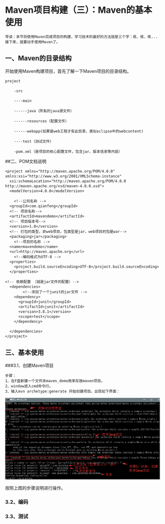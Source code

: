 # Maven项目构建（三）：Maven的基本使用

```
导读：本节将使用Maven完成项目的构建，学习技术的最好的方法就是三个字：练、练、练...接下来，就要动手使用Maven了。
```

## 一、Maven的目录结构

开始使用Maven构建项目，首先了解一下Maven项目的目录结构。

~~~
project

	-src

	----main

	------java（所有的java源文件）

	------resources（配置文件）

	------webapp(如果是web工程才有此目录，类似eclipse中的webcontent)

	----test（测试文件）

	-pom.xml（是项目的核心配置文件，包含jar、版本信息等内容）

~~~

##二、POM文档说明

~~~
<project xmlns="http://maven.apache.org/POM/4.0.0" xmlns:xsi="http://www.w3.org/2001/XMLSchema-instance"
  xsi:schemaLocation="http://maven.apache.org/POM/4.0.0 http://maven.apache.org/xsd/maven-4.0.0.xsd">
  <modelVersion>4.0.0</modelVersion>

	<!--公司名称 -->
  <groupId>com.qianfeng</groupId>
  <!-- 项目名称-->
  <artifactId>mavendemo</artifactId>
  <!-- 项目版本号-->
  <version>1.0</version>
  <!-- 打包的类型，非web项目，包类型是jar，web项目的包是war-->
  <packaging>jar</packaging>
	<!--项目的名称 -->
  <name>mavendemo</name>
  <url>http://maven.apache.org</url>
	<!--编码格式为UTF-8 -->
  <properties>
    <project.build.sourceEncoding>UTF-8</project.build.sourceEncoding>
  </properties>

<!-- 依赖配置 （就是jar文件的配置）-->
  <dependencies>
  		<!--添加了一个junit的jar文件 -->
    <dependency>
      <groupId>junit</groupId>
      <artifactId>junit</artifactId>
      <version>3.8.1</version>
      <scope>test</scope>
    </dependency>
    
  </dependencies>
</project>
~~~

## 三、基本使用

###3.1、创建Maven项目

~~~
步骤：
1、在F盘新建一个文件夹maven_demo用来存放maven项目。
2、window进入cmd命令行。
3、输入mvn archetype:generate 开始创建项目。出现如下界面：
~~~

![20180126-maven-9](20180126-maven-9.png)

按照上图的步骤说明进行操作。

### 3.2、编码



### 3.3、测试

